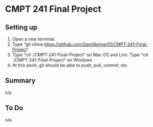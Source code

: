 # CMPT 241 Final Project

## Setting up
1. Open a new terminal.
2. Type "git clone https://github.com/SamSkinner01/CMPT-241-Final-Project"
3. Type "cd ./CMPT-241-Final-Project" on Mac OS and Linx. Type "cd .\CMPT-241-Final-Project\" on Windows 
4. At this point, git should be able to push, pull, commit, etc.

## Summary 
n/a

## To Do
n/a


